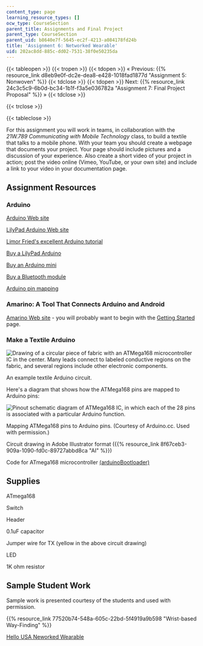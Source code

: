 ```yaml
---
content_type: page
learning_resource_types: []
ocw_type: CourseSection
parent_title: Assignments and Final Project
parent_type: CourseSection
parent_uid: b8640e7f-5645-ec2f-4213-a084178fd24b
title: 'Assignment 6: Networked Wearable'
uid: 202ac8dd-885c-dd02-7531-38f0e50235da
---
```


{{< tableopen >}}
{{< tropen >}}
{{< tdopen >}}
« Previous: {{% resource_link d8eb9e0f-dc2e-dea8-e428-1018fad1877d "Assignment 5: Nonwoven" %}}
{{< tdclose >}}
{{< tdopen >}}
Next: {{% resource_link 24c3c5c9-6b0d-bc34-1b1f-f3a5e036782a "Assignment 7: Final Project Proposal" %}} »
{{< tdclose >}}

{{< trclose >}}

{{< tableclose >}}

For this assignment you will work in teams, in collaboration with the _21W.789 Communicating with Mobile Technology_ class, to build a textile that talks to a mobile phone. With your team you should create a webpage that documents your project. Your page should include pictures and a discussion of your experience. Also create a short video of your project in action; post the video online (Vimeo, YouTube, or your own site) and include a link to your video in your documentation page.

Assignment Resources
--------------------

### Arduino

[Arduino Web site](http://arduino.cc/)

[LilyPad Arduino Web site](https://www.arduino.cc/en/Main/ArduinoBoardLilyPad/)

[Limor Fried's excellent Arduino tutorial](http://www.ladyada.net/learn/arduino/)

[Buy a LilyPad Arduino](http://www.sparkfun.com/commerce/categories.php?c=135)

[Buy an Arduino mini](http://www.sparkfun.com/commerce/product_info.php?products_id=9220)

[Buy a Bluetooth module](http://www.sparkfun.com/commerce/product_info.php?products_id=9358)

[Arduino pin mapping](http://www.arduino.cc/en/Hacking/PinMapping)

### Amarino: A Tool That Connects Arduino and Android

[Amarino Web site](http://www.amarino-toolkit.net/) - you will probably want to begin with the [Getting Started](http://www.amarino-toolkit.net/index.php/getting-started.html) page.

### Make a Textile Arduino

![Drawing of a circular piece of fabric with an ATMega168 microcontroller IC in the center. Many leads connect to labeled conductive regions on the fabric, and several regions include other electronic components.](/courses/media-arts-and-sciences/mas-962-special-topics-new-textiles-spring-2010/assignments-and-projects/networked-wearable/textile_arduino.jpg)

An example textile Arduino circuit.

Here's a diagram that shows how the ATMega168 pins are mapped to Arduino pins:

![Pinout schematic diagram of ATMega168 IC, in which each of the 28 pins is associated with a particular Arduino function.](/courses/media-arts-and-sciences/mas-962-special-topics-new-textiles-spring-2010/assignments-and-projects/networked-wearable/ArduinoPinMapping.gif)

Mapping ATMega168 pins to Arduino pins. (Courtesy of Arduino.cc. Used with permission.)

Circuit drawing in Adobe Illustrator format ({{% resource_link 8f67ceb3-909a-1090-fd0c-89727abbd8ca "AI" %}})

Code for ATmega168 microcontroller [(arduinoBootloader)](https://arduinobootloader.readthedocs.io/en/latest/index.html) 

Supplies
--------

ATmega168

Switch

Header

0.1uF capacitor

Jumper wire for TX (yellow in the above circuit drawing)

LED

1K ohm resistor

Sample Student Work
-------------------

Sample work is presented courtesy of the students and used with permission.

{{% resource_link 77520b74-548a-605c-22bd-5f4919a9b598 "Wrist-based Way-Finding" %}}

[Hello USA Neworked Wearable](/courses/media-arts-and-sciences/mas-962-special-topics-new-textiles-spring-2010/assignments-and-projects/networked-wearable/assignment-6-hello-u.s.a.)